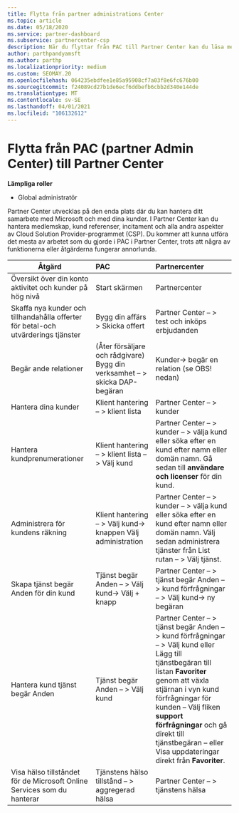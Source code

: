 ```yaml
---
title: Flytta från partner administrations Center
ms.topic: article
ms.date: 05/18/2020
ms.service: partner-dashboard
ms.subservice: partnercenter-csp
description: När du flyttar från PAC till Partner Center kan du läsa mer om hur du hanterar CSP-programmedlemskap, kund hänvisningar, incitament och annat.
author: parthpandyamsft
ms.author: parthp
ms.localizationpriority: medium
ms.custom: SEOMAY.20
ms.openlocfilehash: 064235ebdfee1e85a95908cf7a03f8e6fc676b00
ms.sourcegitcommit: f24089cd27b1de6ecf6ddbefb6cbb2d340e144de
ms.translationtype: MT
ms.contentlocale: sv-SE
ms.lasthandoff: 04/01/2021
ms.locfileid: "106132612"
---
```

# <a name="moving-from-partner-admin-center-pac-to-the-partner-center"></a>Flytta från PAC (partner Admin Center) till Partner Center

**Lämpliga roller**

- Global administratör

Partner Center utvecklas på den enda plats där du kan hantera ditt samarbete med Microsoft och med dina kunder. I Partner Center kan du hantera medlemskap, kund referenser, incitament och alla andra aspekter av Cloud Solution Provider-programmet (CSP). Du kommer att kunna utföra det mesta av arbetet som du gjorde i PAC i Partner Center, trots att några av funktionerna eller åtgärderna fungerar annorlunda.


|**Åtgärd**   |**PAC**   |**Partnercenter**   |
|--------------|:--------------|:---------------|
|Översikt över din konto aktivitet och kunder på hög nivå|Start skärmen|Partnercenter|
|Skaffa nya kunder och tillhandahålla offerter för betal-och utvärderings tjänster|Bygg din affärs > Skicka offert|Partner Center – > test och inköps erbjudanden |
|Begär ande relationer|(Åter försäljare och rådgivare) Bygg din verksamhet – > skicka DAP-begäran|Kunder-> begär en relation (se OBS! nedan)|
|Hantera dina kunder|Klient hantering – > klient lista|Partner Center – > kunder|
|Hantera kundprenumerationer|Klient hantering – > klient lista – > Välj kund|Partner Center – > kunder – > välja kund eller söka efter en kund efter namn eller domän namn. Gå sedan till **användare och licenser** för din kund.|
|Administrera för kundens räkning|Klient hantering – > Välj kund-> knappen Välj administration|Partner Center – > kunder – > välja kund eller söka efter en kund efter namn eller domän namn. Välj sedan administrera tjänster från List rutan – > Välj tjänst.|
|Skapa tjänst begär Anden för din kund|Tjänst begär Anden – > Välj kund-> Välj + knapp | Partner Center – > tjänst begär Anden – > kund förfrågningar – > Välj kund-> ny begäran|
|Hantera kund tjänst begär Anden| Tjänst begär Anden – > Välj kund|Partner Center – > tjänst begär Anden – > kund förfrågningar – > Välj kund eller Lägg till tjänstbegäran till listan **Favoriter** genom att växla stjärnan i vyn kund förfrågningar för kunden – Välj fliken **support förfrågningar** och gå direkt  till tjänstbegäran – eller Visa uppdateringar direkt från **Favoriter**.|
|Visa hälso tillståndet för de Microsoft Online Services som du hanterar|Tjänstens hälso tillstånd – > aggregerad hälsa|Partner Center – > tjänstens hälsa|
